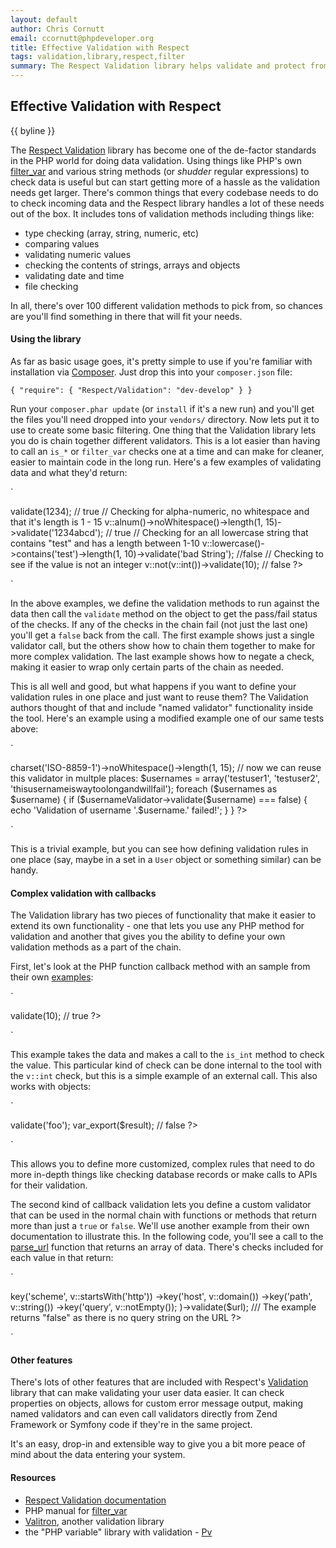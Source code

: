 ```yaml
---
layout: default
author: Chris Cornutt
email: ccornutt@phpdeveloper.org
title: Effective Validation with Respect
tags: validation,library,respect,filter
summary: The Respect Validation library helps validate and protect from bad user data.
---
```


Effective Validation with Respect
--------------

{{ byline }}

The [Respect Validation](https://github.com/Respect/Validation) library has become one of the de-factor standards in the PHP world for doing data validation. Using things like PHP's own [filter_var](http://php.net/filter_var) and various string methods (or *shudder* regular expressions) to check data is useful but can start getting more of a hassle as the validation needs get larger. There's common things that every codebase needs to do to check incoming data and the Respect library handles a lot of these needs out of the box. It includes tons of validation methods including things like:

- type checking (array, string, numeric, etc)
- comparing values
- validating numeric values
- checking the contents of strings, arrays and objects
- validating date and time
- file checking

In all, there's over 100 different validation methods to pick from, so chances are you'll find something in there that will fit your needs.

#### Using the library

As far as basic usage goes, it's pretty simple to use if you're familiar with installation via [Composer](http://getcomposer.org). Just drop this into your `composer.json` file:

`
{
    "require": {
        "Respect/Validation": "dev-develop"
    }
}
`

Run your `composer.phar update` (or `install` if it's a new run) and you'll get the files you'll need dropped into your `vendors/` directory. Now lets put it to use to create some basic filtering. One thing that the Validation library lets you do is chain together different validators. This is a lot easier than having to call an `is_*` or `filter_var` checks one at a time and can make for cleaner, easier to maintain code in the long run. Here's a few examples of validating data and what they'd return:

`
<?php
require_once 'vendor/autoload.php';

use Respect\Validation\Validator as v;

// Checking that a value is numeric
v::numeric()->validate(1234); // true

// Checking for alpha-numeric, no whitespace and that it's length is 1 - 15
v::alnum()->noWhitespace()->length(1, 15)->validate('1234abcd'); // true

// Checking for an all lowercase string that contains "test" and has a length between 1-10
v::lowercase()->contains('test')->length(1, 10)->validate('bad String'); //false

// Checking to see if the value is not an integer
v::not(v::int())->validate(10); // false
?>
`

In the above examples, we define the validation methods to run against the data then call the `validate` method on the object to get the pass/fail status of the checks. If any of the checks in the chain fail (not just the last one) you'll get a `false` back from the call. The first example shows just a single validator call, but the others show how to chain them together to make for more complex validation. The last example shows how to negate a check, making it easier to wrap only certain parts of the chain as needed.

This is all well and good, but what happens if you want to define your validation rules in one place and just want to reuse them? The Validation authors thought of that and include "named validator" functionality inside the tool. Here's an example using a modified example one of our same tests above:

`
<?php
$usernameValidator = v::alnum()->charset('ISO-8859-1')->noWhitespace()->length(1, 15);

// now we can reuse this validator in multple places:
$usernames = array('testuser1', 'testuser2', 'thisusernameiswaytoolongandwillfail');
foreach ($usernames as $username) {
    if ($usernameValidator->validate($username) === false) {
        echo 'Validation of username '.$username.' failed!';
    }
}
?>
`

This is a trivial example, but you can see how defining validation rules in one place (say, maybe in a set in a `User` object or something similar) can be handy.

#### Complex validation with callbacks

The Validation library has two pieces of functionality that make it easier to extend its own functionality - one that lets you use any PHP method for validation and another that gives you the ability to define your own validation methods as a part of the chain.

First, let's look at the PHP function callback method with an sample from their own [examples](https://github.com/Respect/Validation):

`
<?php
// Uses the PHP "is_int" method to validate the value
v::callback('is_int')->validate(10); // true

?>
`

This example takes the data and makes a call to the `is_int` method to check the value. This particular kind of check can be done internal to the tool with the `v::int` check, but this is a simple example of an external call. This also works with objects:

`
<?php
class Test
{
    public function customValidate($data)
    {
        return ($data === 'test') ? true : false;
    }
}

$result = v::callback(array('Test', 'cusotmValidate'))->validate('foo');
var_export($result); // false

?>
`

This allows you to define more customized, complex rules that need to do more in-depth things like checking database records or make calls to APIs for their validation.

The second kind of callback validation lets you define a custom validator that can be used in the normal chain with functions or methods that return more than just a `true` or `false`. We'll use another example from their own documentation to illustrate this. In the following code, you'll see a call to the [parse_url](http://php.net/parse_url) function that returns an array of data. There's checks included for each value in that return:

`
<?php

$url = 'http://websec.io/tagged/twofactor';

v::call(
    'parse_url',
    v::arr()->key('scheme', v::startsWith('http'))
        ->key('host',   v::domain())
        ->key('path',   v::string())
        ->key('query',  v::notEmpty());
)->validate($url);

/// The example returns "false" as there is no query string on the URL

?>
`

#### Other features

There's lots of other features that are included with Respect's [Validation](https://github.com/Respect/Validation) library that can make validating your user data easier. It can check properties on objects, allows for custom error message output, making named validators and can even call validators directly from Zend Framework or Symfony code if they're in the same project.

It's an easy, drop-in and extensible way to give you a bit more peace of mind about the data entering your system.

#### Resources

- [Respect Validation documentation](http://documentup.com/Respect/Validation/)
- PHP manual for [filter_var](http://php.net/filter_var)
- [Valitron](https://github.com/vlucas/valitron), another validation library
- the "PHP variable" library with validation - [Pv](http://github.com/enygma/pv)


